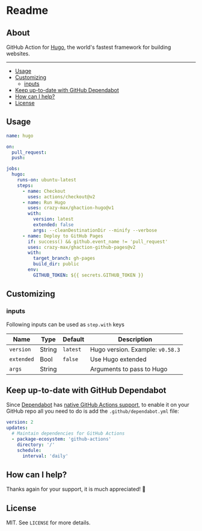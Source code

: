 # Readme

## About

GitHub Action for [Hugo](https://gohugo.io/), the world's fastest framework for building websites.

---

- [Usage](#usage)
- [Customizing](#customizing)
  - [inputs](#inputs)
- [Keep up-to-date with GitHub Dependabot](#keep-up-to-date-with-github-dependabot)
- [How can I help?](#how-can-i-help)
- [License](#license)

## Usage

```yaml
name: hugo

on:
  pull_request:
  push:

jobs:
  hugo:
    runs-on: ubuntu-latest
    steps:
      - name: Checkout
        uses: actions/checkout@v2
      - name: Run Hugo
        uses: crazy-max/ghaction-hugo@v1
        with:
          version: latest
          extended: false
          args: --cleanDestinationDir --minify --verbose
      - name: Deploy to GitHub Pages
        if: success() && github.event_name != 'pull_request'
        uses: crazy-max/ghaction-github-pages@v2
        with:
          target_branch: gh-pages
          build_dir: public
        env:
          GITHUB_TOKEN: ${{ secrets.GITHUB_TOKEN }}
```

## Customizing

### inputs

Following inputs can be used as `step.with` keys

| Name       | Type   | Default  | Description                      |
| ---------- | ------ | -------- | -------------------------------- |
| `version`  | String | `latest` | Hugo version. Example: `v0.58.3` |
| `extended` | Bool   | `false`  | Use Hugo extended                |
| `args`     | String |          | Arguments to pass to Hugo        |

## Keep up-to-date with GitHub Dependabot

Since [Dependabot](https://docs.github.com/en/github/administering-a-repository/keeping-your-actions-up-to-date-with-github-dependabot)
has [native GitHub Actions support](https://docs.github.com/en/github/administering-a-repository/configuration-options-for-dependency-updates#package-ecosystem),
to enable it on your GitHub repo all you need to do is add the `.github/dependabot.yml` file:

```yaml
version: 2
updates:
  # Maintain dependencies for GitHub Actions
  - package-ecosystem: 'github-actions'
    directory: '/'
    schedule:
      interval: 'daily'
```

## How can I help?

Thanks again for your support, it is much appreciated! :pray:

## License

MIT. See `LICENSE` for more details.
